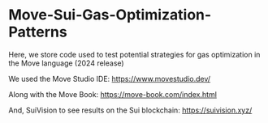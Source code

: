 # Move-Sui-Gas-Optimization-Patterns
Here, we store code used to test potential strategies for gas optimization in the Move language (2024 release)

We used the Move Studio IDE: https://www.movestudio.dev/

Along with the Move Book: https://move-book.com/index.html

And, SuiVision to see results on the Sui blockchain: https://suivision.xyz/
